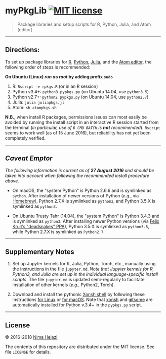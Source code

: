# myPkgLib [![MIT license](http://img.shields.io/badge/license-MIT-brightgreen.svg)](http://opensource.org/licenses/MIT)

> Package libraries and setup scripts for R, Python, Julia, and Atom (editor)

---

## Directions:

To set up package libraries for [R](https://www.r-project.org),
[Python](https://www.python.org), [Julia](http://julialang.org), and the [Atom
editor](https://atom.io), the following order of steps is recommended:

**On Ubuntu (Linux) _run as root_ by adding prefix `sudo`**

1. R: `Rscript -e rpkgs.R` (or in an R session)
2. Python v3.4+: `python3 pypkgs.py` (on Ubuntu 14.04, use `python3.5`)
3. Python v2.7+: `python2 pypkgs.py` (on Ubuntu 14.04, use `python2.7`)
4. Julia: `julia juliapkgs.jl`
5. Atom: `sh atompkgs.sh`

__N.B.__, when install R packages, permissions issues can most easily be avoided
by running the install script in an interactive R session started from the
terminal (_in particular, use of `R CMD BATCH` is **not** recommended_).
`Rscript` seems to work well (as of 15 June 2016), but reliability has not yet
been completely verified.

---

## _Caveat Emptor_

_The following information is current as of **27 August 2016** and should be
taken into account when following the recommended install procedure above._

* On macOS, the "system Python" is Python 2.6.6 and is symlinked as `python`.
    After installation of newer versions of Python (_e.g._, via
    [Homebrew](http://brew.sh)), Python 2.7.X is symlinked as `python2`, and
    Python 3.5.X is symlinked as `python3`.

* On Ubuntu Trusty Tahr (14.04), the "system Python" is Python 3.4.3 and is
    symlinked as `python3`. After installing newer Python versions (via
    [Felix Krull's "deadsnakes"
    PPA](https://launchpad.net/~fkrull/+archive/ubuntu/deadsnakes)),
    Python 3.5.X is symlinked as `python3.5`, while Python 2.7.X is symlinked as
    `Python2.7`.

---

## Supplementary Notes

1. Set up Jupyter kernels for R, Julia, Python, Torch, etc., manually using the
    instructions in the file `jupyter.md`. _Note that Jupyter kernels for R,
    Python3, and Julia are set up in the individual language-specific install
    scripts_. The file `jupyter.md` is updated semi-regularly to facilitate
    installation of other kernels (_e.g._, Python2, Torch).

2. Download and install the pythonic [Xonsh shell](http://xon.sh) by following
    these instructions [for Linux](http://xon.sh/linux.html) or [for
    macOS](http://xon.sh/osx.html). Note that
    [xonsh](https://github.com/xonsh/xonsh) and
    [gitsome](https://github.com/donnemartin/gitsome) are automatically
    installed for Python v.3.4+ in the `pypkgs.py` script.

---

## License

&copy; 2016-2018 [Nima Hejazi](https://nimahejazi.org)

The contents of this repository are distributed under the MIT license. See file
`LICENSE` for details.
